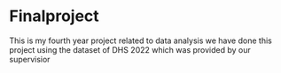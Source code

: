 # Finalproject
This is my fourth year project related to data analysis
we have done this project using the dataset of DHS 2022 which was provided by our supervisior 
